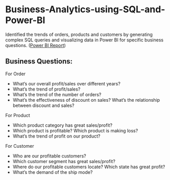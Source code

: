 # Business-Analytics-using-SQL-and-Power-BI
Identified the trends of orders, products and customers by generating complex SQL queries and visualizing data in Power BI for specific business questions. ([Power BI Report](https://app.powerbi.com/view?r=eyJrIjoiYzBmMTAzZTEtNTRkOS00ZTJjLWE5NzctOTcxMTVlNzRjMzMzIiwidCI6IjZkYjU5OTA5LTYyMjYtNDQ3My05MDYxLWJhZTNjNjRiY2I4NCIsImMiOjEwfQ%3D%3D))

## Business Questions:
For Order
- What’s our overall profit/sales over different years?
- What’s the trend of profit/sales?
-	What’s the trend of the number of orders?
-	What’s the effectiveness of discount on sales? What’s the relationship between discount and sales?

For Product
-	Which product category has great sales/profit?
-	Which product is profitable? Which product is making loss?
-	What’s the trend of profit on our product?

For Customer
-	Who are our profitable customers?
-	Which customer segment has great sales/profit?
-	Where do our profitable customers locate? Which state has great profit?
-	What’s the demand of the ship mode?

